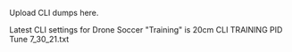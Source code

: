 Upload CLI dumps here.

Latest CLI settings for Drone Soccer "Training" is 20cm CLI TRAINING PID Tune 7_30_21.txt
